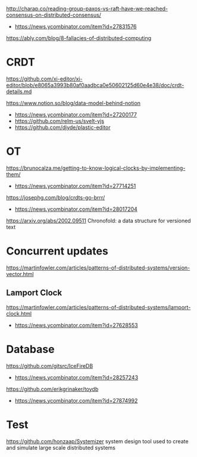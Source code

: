 http://charap.co/reading-group-paxos-vs-raft-have-we-reached-consensus-on-distributed-consensus/
* https://news.ycombinator.com/item?id=27831576

https://ably.com/blog/8-fallacies-of-distributed-computing

# CRDT
https://github.com/xi-editor/xi-editor/blob/e8065a3993b80af0aadbca0e50602125d60e4e38/doc/crdt-details.md

https://www.notion.so/blog/data-model-behind-notion
* https://news.ycombinator.com/item?id=27200177
 * https://github.com/relm-us/svelt-yjs
  * https://github.com/djyde/plastic-editor

# OT

https://brunocalza.me/getting-to-know-logical-clocks-by-implementing-them/
* https://news.ycombinator.com/item?id=27714251

https://josephg.com/blog/crdts-go-brrr/
* https://news.ycombinator.com/item?id=28017204

https://arxiv.org/abs/2002.09511 Chronofold: a data structure for versioned text


# Concurrent updates
https://martinfowler.com/articles/patterns-of-distributed-systems/version-vector.html

## Lamport Clock
https://martinfowler.com/articles/patterns-of-distributed-systems/lamport-clock.html
* https://news.ycombinator.com/item?id=27628553


# Database
https://github.com/gitsrc/IceFireDB
* https://news.ycombinator.com/item?id=28257243

https://github.com/erikgrinaker/toydb
* https://news.ycombinator.com/item?id=27874992


# Test
https://github.com/honzaap/Systemizer system design tool used to create and simulate large scale distributed systems


